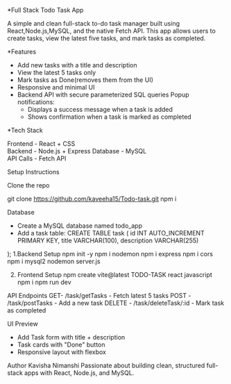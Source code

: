 *Full Stack Todo Task App

A simple and clean full-stack to-do task manager built using React,Node.js,MySQL, and the native Fetch API. This app allows users to create tasks, view the latest five tasks, and mark tasks as completed.



*Features

- Add new tasks with a title and description
- View the latest 5 tasks only
- Mark tasks as Done(removes them from the UI)
- Responsive and minimal UI
- Backend API with secure parameterized SQL queries
Popup notifications:
  - Displays a success message when a task is added
  - Shows confirmation when a task is marked as completed



*Tech Stack

Frontend   - React + CSS        
Backend    - Node.js + Express 
Database   - MySQL              
API Calls  - Fetch API          



Setup Instructions

Clone the repo

git clone https://github.com/kaveeha15/Todo-task.git
npm i

Database
- Create a MySQL database named todo_app
- Add a task table:
CREATE TABLE task (
  id INT AUTO_INCREMENT PRIMARY KEY,
  title VARCHAR(100),
  description VARCHAR(255)
  
);
1.Backend Setup
npm init -y
npm i nodemon
npm i express
npm i cors
npm i mysql2
nodemon server.js

2. Frontend Setup
npm create vite@latest TODO-TASK
react
javascript
npm i
npm run dev


API Endpoints 
GET- /task/getTasks - Fetch latest 5 tasks 
POST - /task/postTasks - Add a new task
DELETE - /task/deleteTask/:id - Mark task as completed  


UI Preview
- Add Task form with title + description
- Task cards with "Done" button
- Responsive layout with flexbox


Author
Kavisha Nimanshi
Passionate about building clean, structured full-stack apps with React, Node.js, and MySQL.












